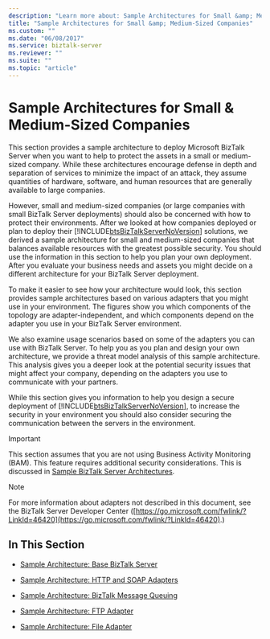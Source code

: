 ```yaml
---
description: "Learn more about: Sample Architectures for Small &amp; Medium-Sized Companies"
title: "Sample Architectures for Small &amp; Medium-Sized Companies"
ms.custom: ""
ms.date: "06/08/2017"
ms.service: biztalk-server
ms.reviewer: ""
ms.suite: ""
ms.topic: "article"
---
```

# Sample Architectures for Small &amp; Medium-Sized Companies
This section provides a sample architecture to deploy Microsoft BizTalk Server when you want to help to protect the assets in a small or medium-sized company. While these architectures encourage defense in depth and separation of services to minimize the impact of an attack, they assume quantities of hardware, software, and human resources that are generally available to large companies.

 However, small and medium-sized companies (or large companies with small BizTalk Server deployments) should also be concerned with how to protect their environments. After we looked at how companies deployed or plan to deploy their [!INCLUDE[btsBizTalkServerNoVersion](../includes/btsbiztalkservernoversion-md.md)] solutions, we derived a sample architecture for small and medium-sized companies that balances available resources with the greatest possible security. You should use the information in this section to help you plan your own deployment. After you evaluate your business needs and assets you might decide on a different architecture for your BizTalk Server deployment.

 To make it easier to see how your architecture would look, this section provides sample architectures based on various adapters that you might use in your environment. The figures show you which components of the topology are adapter-independent, and which components depend on the adapter you use in your BizTalk Server environment.

 We also examine usage scenarios based on some of the adapters you can use with BizTalk Server. To help you as you plan and design your own architecture, we provide a threat model analysis of this sample architecture. This analysis gives you a deeper look at the potential security issues that might affect your company, depending on the adapters you use to communicate with your partners.

 While this section gives you information to help you design a secure deployment of [!INCLUDE[btsBizTalkServerNoVersion](../includes/btsbiztalkservernoversion-md.md)], to increase the security in your environment you should also consider securing the communication between the servers in the environment.

> [!IMPORTANT]
>  This section assumes that you are not using Business Activity Monitoring (BAM). This feature requires additional security considerations. This is discussed in [Sample BizTalk Server Architectures](../core/sample-biztalk-server-architectures.md).

> [!NOTE]
>  For more information about adapters not described in this document, see the BizTalk Server Developer Center ([https://go.microsoft.com/fwlink/?LinkId=46420](https://go.microsoft.com/fwlink/?LinkId=46420).)

## In This Section

-   [Sample Architecture: Base BizTalk Server](../core/sample-architecture-base-biztalk-server.md)

-   [Sample Architecture: HTTP and SOAP Adapters](../core/sample-architecture-http-and-soap-adapters.md)

-   [Sample Architecture: BizTalk Message Queuing](../core/sample-architecture-biztalk-message-queuing.md)

-   [Sample Architecture: FTP Adapter](../core/sample-architecture-ftp-adapter.md)

-   [Sample Architecture: File Adapter](../core/sample-architecture-file-adapter.md)
